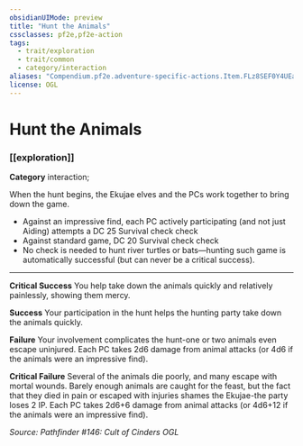 ```yaml
---
obsidianUIMode: preview
title: "Hunt the Animals"
cssclasses: pf2e,pf2e-action
tags:
  - trait/exploration
  - trait/common
  - category/interaction
aliases: "Compendium.pf2e.adventure-specific-actions.Item.FLz8SEF0Y4UEavvD"
license: OGL
---
```

# Hunt the Animals

### [[exploration]]

**Category** interaction; 




When the hunt begins, the Ekujae elves and the PCs work together to bring down the game.

*   Against an impressive find, each PC actively participating (and not just Aiding) attempts a DC 25 Survival check check
*   Against standard game, DC 20 Survival check check
*   No check is needed to hunt river turtles or bats—hunting such game is automatically successful (but can never be a critical success).

* * *

**Critical Success** You help take down the animals quickly and relatively painlessly, showing them mercy.

**Success** Your participation in the hunt helps the hunting party take down the animals quickly.

**Failure** Your involvement complicates the hunt-one or two animals even escape uninjured. Each PC takes 2d6 damage from animal attacks (or 4d6 if the animals were an impressive find).

**Critical Failure** Several of the animals die poorly, and many escape with mortal wounds. Barely enough animals are caught for the feast, but the fact that they died in pain or escaped with injuries shames the Ekujae-the party loses 2 IP. Each PC takes 2d6+6 damage from animal attacks (or 4d6+12 if the animals were an impressive find).

*Source: Pathfinder #146: Cult of Cinders*
*OGL*
